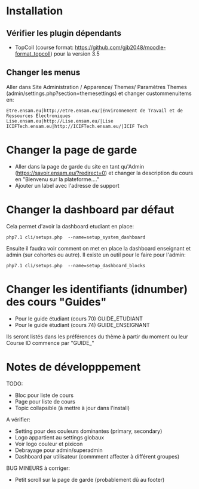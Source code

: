 # Installation

## Vérifier les plugin dépendants

- TopColl (course format: https://github.com/gjb2048/moodle-format_topcoll)
pour la version 3.5 

## Changer les menus
Aller dans Site Administration / Apparence/ Themes/ Paramètres Themes (admin/settings.php?section=themesettings)
et changer custommenuitems en:

    Etre.ensam.eu|http://etre.ensam.eu/|Environnement de Travail et de Ressources Électroniques
    Lise.ensam.eu|http://Lise.ensam.eu/|Lise
    ICIFTech.ensam.eu|http://ICIFTech.ensam.eu/|ICIF Tech

# Changer la page de garde

 - Aller dans la page de garde du site en tant qu'Admin (https://savoir.ensam.eu/?redirect=0)
et changer la description du cours en "Bienvenu sur la plateforme...."
 - Ajouter un label avec l'adresse de support

# Changer la dashboard par défaut

Cela permet d'avoir la dashboard etudiant en place:

    php7.1 cli/setups.php  --name=setup_system_dashboard

Ensuite il faudra voir comment on met en place la dashboard enseignant et
admin (sur cohortes ou autre).
Il existe un outil pour le faire pour l'admin:

    php7.1 cli/setups.php  --name=setup_dashboard_blocks

# Changer les identifiants (idnumber) des cours "Guides"

- Pour le guide étudiant (cours 70) GUIDE_ETUDIANT
- Pour le guide étudiant (cours 74) GUIDE_ENSEIGNANT

Ils seront listés dans les préférences du thème à partir du moment ou
leur Course ID commence par "GUIDE_"

# Notes de développpement


TODO:
- Bloc pour liste de cours
- Page pour liste de cours
- Topic collapsible (à mettre à jour dans l'install)

A vérifier:
- Setting pour des couleurs dominantes (primary, secondary)
- Logo appartient au settings globaux
- Voir logo couleur et pixicon 
- Debrayage pour admin/superadmin
- Dashboard par utilisateur (commment affecter à différent groupes)

BUG MINEURS à corriger:
- Petit scroll sur la page de garde (probablement dû au footer)